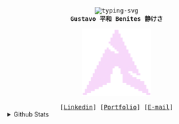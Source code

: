 <div align="justify">

  <p align="center">
    <samp>
      <br>
      <img
        src="https://readme-typing-svg.demolab.com?font=Iosevka&duration=4500&pause=2&color=FBD6FF&center=true&vCenter=true&width=435&lines=Hi+there!;I'm+S4v!0r%2C+a+student.;I+like+Linux+and+minimalistic+code.;By+the+way%2C+I+adore+cats."
        alt="typing-svg">
      <br>
      <b>
        Gustavo 平和 Benites 静けさ
      </b>
    </samp>
  </p>
  <p align="right"></p>

  <p align="center">
    <img src="pixarch.png" alt="imagen" width="160">
  </p>
  <div align="center">
    <samp>
      [<a href="https://www.linkedin.com/in/egusbepe/">Linkedin</a>]
      [<a href="https://portfolio-gbp.vercel.app/">Portfolio</a>]
      [<a href="mailto:gbp17@outlook.com">E-mail</a>]
    </samp>
  </div>
</div>

<details><summary> Github Stats </summary><div align="center"><img src="https://github-readme-stats.vercel.app/api/top-langs?username=S4vi0r17&locale=en&hide_title=true&layout=compact&card_width=320&langs_count=6&theme=default&hide_border=true&order=2" height="150" alt="languages graph"  /></div></details>
